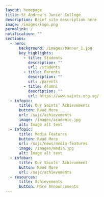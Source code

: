 ```yaml
---
layout: homepage
title: St Andrew's Junior College
description: Brief site description here
image: /images/logo.png
permalink: /
notification: ""
sections:
  - hero:
      background: /images/banner_1.jpg
      key_highlights:
        - title: Students
          description: ""
          url: /students
        - title: Parents
          description: ""
          url: /parents
        - title: Alumni
          description: ""
          url: https://www.saints.org.sg/
  - infopic:
      title: Our Saints’ Achievements
      button: Read More
      url: /sajc/achievements
      image: /images/academic.jpg
      alt: Image alt text
  - infopic:
      title: Media Features
      button: Read More
      url: /sajc/news/media-features
      image: /images/media.jpg
      alt: Image alt text
  - infobar:
      title: Our Saints' Achievement
      button: Read More
      url: /sajc/achievements
  - resources:
      title: Achievements
      button: More Announcements
---
```

